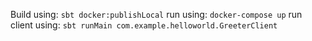 Build using: `sbt docker:publishLocal`
run using: `docker-compose up`
run client using: `sbt runMain com.example.helloworld.GreeterClient`
